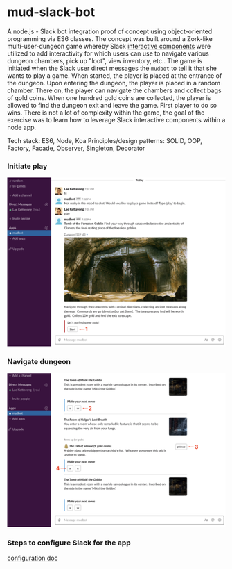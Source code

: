 # mud-slack-bot

A node.js - Slack bot integration proof of concept using object-oriented programming via ES6 classes. The concept was built around a Zork-like multi-user-dungeon game whereby Slack [interactive components](https://api.slack.com/reference/block-kit/interactive-components) were utilized to add interactivity for which users can use to navigate various dungeon chambers, pick up "loot", view inventory, etc.. The game is initiated when the Slack user direct messages the `mudbot` to tell it that she wants to play a game. When started, the player is placed at the entrance of the dungeon. Upon entering the dungeon, the player is placed in a random chamber. There on, the player can navigate the chambers and collect bags of gold coins. When one hundred gold coins are collected, the player is allowed to find the dungeon exit and leave the game. First player to do so wins. There is not a lot of complexity within the game, the goal of the exercise was to learn how to leverage Slack interactive components within a node app.

Tech stack: ES6, Node, Koa
Principles/design patterns: SOLID, OOP, Factory, Facade, Observer, Singleton, Decorator

### Initiate play
<img src="images/mock1.png" width="1000">

### Navigate dungeon
<img src="images/mock2.png" width="1000">

### Steps to configure Slack for the app
[configuration doc](docs/slack-api-setup.pdf)

